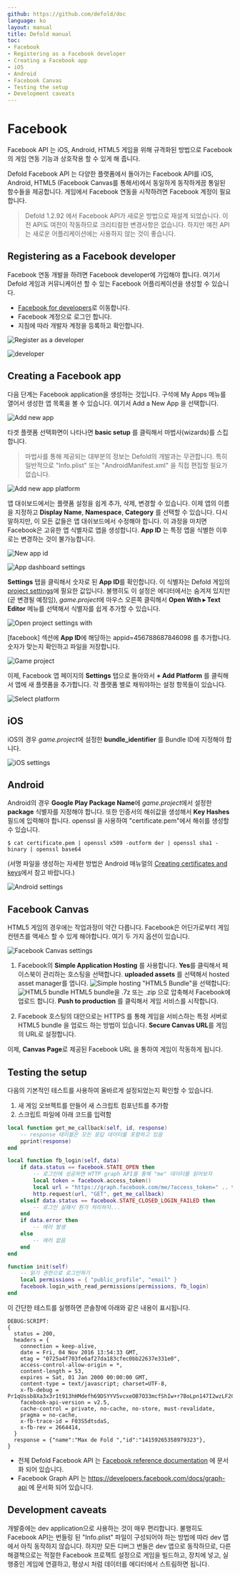 ```yaml
---
github: https://github.com/defold/doc
language: ko
layout: manual
title: Defold manual
toc:
- Facebook
- Registering as a Facebook developer
- Creating a Facebook app
- iOS
- Android
- Facebook Canvas
- Testing the setup
- Development caveats
---
```


# Facebook
Facebook API 는  iOS, Android, HTML5 게임을 위해 규격화된 방법으로 Facebook의 게임 연동 기능과 상호작용 할 수 있게 해 줍니다.

Defold Facebook API 는 다양한 플랫폼에서 돌아가는 Facebook API를 iOS, Android, HTML5 (Facebook Canvas를 통해서)에서 동일하게 동작하게끔 통일된 함수들을 제공합니다. 게임에서 Facebook 연동을 시작하려면 Facebook 계정이 필요합니다.

> Defold 1.2.92 에서 Facebook API가 새로운 방법으로 재설계 되었습니다. 이전 API도 여전이 작동하므로 크리티컬한 변경사항은 없습니다. 하지만 예전 API는 새로운 어플리케이션에는 사용하지 않는 것이 좋습니다.

## Registering as a Facebook developer
Facebook 연동 개발을 하려면 Facebook developer에 가입해야 합니다. 여기서 Defold 게임과 커뮤니케이션 할 수 있는 Facebook 어플리케이션을 생성할 수 있습니다.

* [Facebook for developers](https://developers.facebook.com/)로 이동합니다.
* Facebook 계정으로 로그인 합니다.
* 지침에 따라 개발자 계정을 등록하고 확인합니다.

![Register as a developer](/manuals/images/facebook/register_dev.png)

![developer](/manuals/images/facebook/register_verify.png)

## Creating a Facebook app
다음 단계는 Facebook application을 생성하는 것입니다. 구석에 My Apps 메뉴를 열어서 생성한 앱 목록을 볼 수 있습니다. 여기서 Add a New App 을 선택합니다.

![Add new app](/manuals/images/facebook/add_new_app_menu.png)

타겟 플랫폼 선택화면이 나타나면 **basic setup** 를 클릭해서 마법사(wizards)를 스킵합니다.

> 마법사를 통해 제공되는 대부분의 정보는 Defold의 개발과는 무관합니다. 특히 일반적으로  "Info.plist" 또는 "AndroidManifest.xml" 을 직접 편집할 필요가 없습니다.

![Add new app platform](/manuals/images/facebook/add_new_app_platform.png)

앱 대쉬보드에서는 플랫폼 설정을 쉽게 추가, 삭제, 변경할 수 있습니다. 이제 앱의 이름을 지정하고 **Display Name**, **Namespace**, **Category** 를 선택할 수 있습니다. 다시 말하지만, 이 모든 값들은 앱 대쉬보드에서 수정해야 합니다. 이 과정을 마치면 Facebook은 고유한 앱 식별자로 앱을 생성합니다. **App ID** 는 특정 앱을 식별한 이후로는 변경하는 것이 불가능합니다.

![New app id](/manuals/images/facebook/new_app_id.png)

![App dashboard settings](/manuals/images/facebook/add_platform.png)

**Settings** 탭을 클릭해서 숫자로 된 **App ID**를 확인합니다. 이 식별자는 Defold 게임의 [project settings](/ko/manuals/project-settings)에 필요한 값입니다. 불행히도 이 설정은 에디터에서는 숨겨져 있지만(곧 변경될 예정임), *game.project*에 마우스 오른쪽 클릭해서 **Open With ▸ Text Editor** 메뉴를 선택해서 식별자를 쉽게 추가할 수 있습니다.

![Open project settings with](/manuals/images/facebook/project_open_with.png)

[facebook] 섹션에 **App ID**에 해당하는 appid=456788687846098 를 추가합니다. 숫자가 맞는지 확인하고 파일을 저장합니다.

![Game project](/manuals/images/facebook/game_project.png)

이제, Facebook 앱 페이지의 **Settings** 탭으로 돌아와서 **\+ Add Platform** 를 클릭해서 앱에 새 플랫폼을 추가합니다. 각 플랫폼 별로 채워야하는 설정 항목들이 있습니다.

![Select platform](/manuals/images/facebook/select_platform.png)

## iOS
iOS의 경우 *game.project*에 설정한 **bundle_identifier** 를 Bundle ID에 지정해야 합니다.

![iOS settings](/manuals/images/facebook/settings_ios.png)

## Android
Android의 경우 **Google Play Package Name**에 *game.project*에서 설정한 **package** 식별자를 지정해야 합니다.  또한 인증서의 해쉬값을 생성해서 **Key Hashes** 필드에 입력해야 합니다. openssl 을 사용하여  "certificate.pem"에서 해쉬를 생성할 수 있습니다.

```
$ cat certificate.pem | openssl x509 -outform der | openssl sha1 -binary | openssl base64
```

(서명 파일을 생성하는 자세한 방법은 Android 매뉴얼의 [Creating certificates and keys](/ko/manuals/android#Creating-certificates-and-keys)에서 참고 바랍니다.)

![Android settings](/manuals/images/facebook/settings_android.png)

## Facebook Canvas
HTML5 게임의 경우에는 작업과정이 약간 다릅니다. Facebook은 어딘가로부터 게임 컨텐츠를 액세스 할 수 있게 해야합니다. 여기 두 가지 옵션이 있습니다.

![Facebook Canvas settings](/manuals/images/facebook/settings_canvas.png)

1. Facebook의 **Simple Application Hosting** 를 사용합니다. **Yes**를 클릭해서 페이스북이 관리하는 호스팅을 선택합니다. **uploaded assets** 를 선택해서 hosted asset manager를 엽니다.
![Simple hosting](/manuals/images/facebook/simple_hosting.png)
"HTML5 Bundle"을 선택합니다:
![HTML5 bundle](/manuals/images/facebook/html5_bundle.png)
HTML5 bundle을 .7z 또는 .zip 으로 압축해서 Facebook에 업로드 합니다. **Push to production** 를 클릭해서 게임 서비스를 시작합니다.

2. Facebook 호스팅의 대안으로는 HTTPS 를 통해 게임을 서비스하는 특정 서버로 HTML5 bundle 을 업로드 하는 방법이 있습니다. **Secure Canvas URL**를 게임의 URL로 설정합니다.

이제, **Canvas Page**로 제공된 Facebook URL 을 통하여 게임이 작동하게 됩니다.

## Testing the setup
다음의 기본적인 테스트를 사용하여 올바르게 설정되었는지 확인할 수 있습니다.

1. 새 게임 오브젝트를 만들어 새 스크립트 컴포넌트를 추가함
2. 스크립트 파일에 아래 코드를 입력함

```lua
local function get_me_callback(self, id, response)
    -- response 테이블은 모든 응답 데이터를 포함하고 있음
    pprint(response)
end

local function fb_login(self, data)
    if data.status == facebook.STATE_OPEN then
        -- 로그인에 성공하면 HTTP graph API를 통해 "me" 데이터를 읽어보자
        local token = facebook.access_token()
        local url = "https://graph.facebook.com/me/?access_token=" .. token
        http.request(url, "GET", get_me_callback)
    elseif data.status == facebook.STATE_CLOSED_LOGIN_FAILED then
        -- 로그인 실패시 뭔가 처리하자...
    end
    if data.error then
        -- 에러 발생
    else
        -- 에러 없음
    end
end

function init(self)
    -- 읽기 권한으로 로그인하기
    local permissions = { "public_profile", "email" }
    facebook.login_with_read_permissions(permissions, fb_login)
end
```

이 간단한 테스트를 실행하면 콘솔창에 아래와 같은 내용이 표시됩니다.

```
DEBUG:SCRIPT:
{
  status = 200,
  headers = {
    connection = keep-alive,
    date = Fri, 04 Nov 2016 13:54:33 GMT,
    etag = "0725a4f703fe6af27da183cfec0bb22637e331e0",
    access-control-allow-origin = *,
    content-length = 53,
    expires = Sat, 01 Jan 2000 00:00:00 GMT,
    content-type = text/javascript; charset=UTF-8,
    x-fb-debug = Pr1qUssb8Xa3x3r1t913hHMdefh69DSYYV5vcxeOB7O33mcfShIw+r7BoLpn147I2wzLF2CZRTpnR3/VYOtFpA==,
    facebook-api-version = v2.5,
    cache-control = private, no-cache, no-store, must-revalidate,
    pragma = no-cache,
    x-fb-trace-id = F03S5dtsdaS,
    x-fb-rev = 2664414,
  }
  response = {"name":"Max de Fold ","id":"14159265358979323"},
}
```

* 전체 Defold Facebook API 는 [Facebook reference documentation](http://www.defold.com/ref/facebook) 에 문서화 되어 있습니다.
* Facebook Graph API 는 https://developers.facebook.com/docs/graph-api 에 문서화 되어 있습니다.

## Development caveats
개발중에는 dev application으로 사용하는 것이 매우 편리합니다. 불행히도 Facebook API는 번들링 된 "Info.plist" 파일이 구성되어야 하는 방법에 따라 dev 앱에서 아직 동작하지 않습니다. 하지만 모든 디버그 번들은 dev 앱으로 동작하므로, 다른 해결책으로는 적절한 Facebook 프로젝트 설정으로 게임을 빌드하고, 장치에 넣고, 실행중인 게임에 연결하고, 평상시 처럼 데이터를 에디터에서 스트림하면 됩니다.